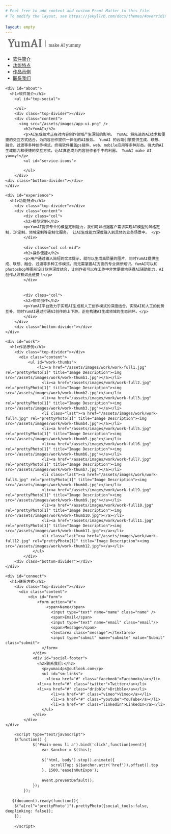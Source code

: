 ```yaml
---
# Feel free to add content and custom Front Matter to this file.
# To modify the layout, see https://jekyllrb.com/docs/themes/#overriding-theme-defaults

layout: empty
---
```

<html lang="en">
<head>
<meta http-equiv="Content-Type" content="text/html; charset=UTF-8" />
<title>YumAI - make AI yummy!</title>
<link href="/assets/css/styles.css" rel="stylesheet" type="text/css">
<link rel="stylesheet" href="/assets/css/prettyPhoto.css" type="text/css" media="screen" charset="utf-8" />
<link href='http://fonts.googleapis.com/css?family=Bree+Serif' rel='stylesheet' type='text/css'>
<link href='http://fonts.googleapis.com/css?family=Open+Sans' rel='stylesheet' type='text/css'>

<script type='text/javascript' src="http://ajax.googleapis.com/ajax/libs/jquery/1/jquery.min.js?ver=3.3"></script>  
<script type="text/javascript" src="/assets/js/jquery.prettyPhoto.js"></script>
<script type="text/javascript" src="/assets/js/jquery.easing.1.3.js"></script>

</head>

<body>
<div id="header">
  <div id="logo"><a href="#"><img src="/assets/images/logo.png"></a></div>
  <ul id="main-menu">
      <li><a href="#about">软件简介</a></li>
        <li><a href="#experience">功能特点</a></li>
        <li><a href="#work">作品示例</a></li>
        <li><a href="#connect">联系我们</a></li>
    </ul>
</div>

<div id="container">

<!--Begin About Section-->
    <div id="about">
      <h1>软件简介</h1>
        <ul id="top-social">
<!--          <li><a href="#" class="facebook">Facebook</a></li>
            <li><a href="#" class="twitter">Twitter</a></li>
            <li><a href="#" class="linkedin">LinkedIn</a></li> -->
        </ul>
        <div class="top-divider"></div>
        <div class="content">
          <img src="/assets/images/app-ui.png" />
            <h2>YumAI</h2>
            <p>AI生成技术正在对内容创作领域产生深刻的影响。 YumAI 将先进的AI技术和便捷的交互方式结合，为内容创作提供一体化的AI服务。 YumAI 的云端引擎提供生成、联想、融合、过渡等多种创作模式，终端软件覆盖ps插件、web、mobile应用等多种形态。强大的AI生成能力和便捷的交互方式，让AI真正成为内容创作者手中的利器。 YumAI make AI yummy!</p> 
            <ul id="service-icons">
<!--              <li class="services-design">Design</li>
                <li class="services-mobile">Mobile</li>
                <li class="services-film">Film</li>
                <li class="services-photo">Photo</li> -->
            </ul>
        </div>
    <div class="bottom-divider"></div> 
    </div>
<!--End About Section-->

<!--Begin Experience Section-->   
    <div id="experience">
      <h1>功能特点</h1>
        <div class="top-divider"></div>
        <div class="content">
            <div class="col">
            <h2>模型定制</h2>
            <p>YumAI提供专业的模型定制能力，我们可以根据客户需求实现AI模型的风格定制，IP定制，领域定制等定制化服务。 让AI生成能力深度融入到具体的业务场景中。 </p>
            </div>

            <div class="col col-mid">
            <h2>操作便捷</h2>
            <p>用户通过输入简短的文本提示，就可以生成高质量的图片，同时YumAI提供生成、联想、融合、过渡等多种工作模式，而无需掌握AI方面的专业调参知识。YumAI可以和photoshop等图形设计软件深度结合，让创作者可以在工作中非常便捷地获得AI辅助能力，AI创作从没有如此便捷！</p>
            </div>
            
            
            <div class="col">
            <h2>协同创作</h2>
            <p>YumAI平台致力于实现AI生成和人工创作模式的深度结合，实现AI和人工的优势互补，同时YumAI通过打通AI创作的上下游，正在构建AI生成领域的生态闭环。</p>
            </div>
        </div>    
        <div class="bottom-divider"></div>
    </div>
<!--End Experience Section-->

<!--Begin Work Section-->  
    <div id="work">
      <h1>作品示例</h1>
        <div class="top-divider"></div>
          <div class="content">
              <ul id="work-thumbs">
                  <li><a href="/assets/images/work/work-full1.jpg" rel="prettyPhoto[1]" title="Image Description"><img src="/assets/images/work/work-thumb1.jpg"></a></li>
                    <li><a href="/assets/images/work/work-full2.jpg" rel="prettyPhoto[1]" title="Image Description"><img src="/assets/images/work/work-thumb2.jpg"></a></li>
                    <li><a href="/assets/images/work/work-full3.jpg" rel="prettyPhoto[1]" title="Image Description"><img src="/assets/images/work/work-thumb3.jpg"></a></li>
                    <li class="last"><a href="/assets/images/work/work-full4.jpg" rel="prettyPhoto[1]" title="Image Description"><img src="/assets/images/work/work-thumb4.jpg"></a></li>
                    <li><a href="/assets/images/work/work-full5.jpg" rel="prettyPhoto[1]" title="Image Description"><img src="/assets/images/work/work-thumb5.jpg"></a></li>
                    <li><a href="/assets/images/work/work-full6.jpg" rel="prettyPhoto[1]" title="Image Description"><img src="/assets/images/work/work-thumb6.jpg"></a></li>
                    <li><a href="/assets/images/work/work-full7.jpg" rel="prettyPhoto[1]" title="Image Description"><img src="/assets/images/work/work-thumb7.jpg"></a></li>
                    <li class="last"><a href="/assets/images/work/work-full8.jpg" rel="prettyPhoto[1]" title="Image Description"><img src="/assets/images/work/work-thumb8.jpg"></a></li>
                    <li><a href="/assets/images/work/work-full9.jpg" rel="prettyPhoto[1]" title="Image Description"><img src="/assets/images/work/work-thumb9.jpg"></a></li>
                    <li><a href="/assets/images/work/work-full10.jpg" rel="prettyPhoto[1]" title="Image Description"><img src="/assets/images/work/work-thumb10.jpg"></a></li>
                    <li><a href="/assets/images/work/work-full11.jpg" rel="prettyPhoto[1]" title="Image Description"><img src="/assets/images/work/work-thumb11.jpg"></a></li>
                    <li class="last"><a href="/assets/images/work/work-full12.jpg" rel="prettyPhoto[1]" title="Image Description"><img src="/assets/images/work/work-thumb12.jpg"></a></li>
                </ul>
            </div>
        <div class="bottom-divider"></div>
    </div>
<!--End Work Section-->

<!--Begin Connect Section-->  
    <div id="connect">
      <h1>联系方式</h1>
        <div class="top-divider"></div>
          <div class="content">
              <div id="form">
                  <form action="#">
                      <span>Name</span>
                        <input type="text" name="name" class="name" />
                        <span>Email</span>
                        <input type="text" name="email" class="email"/>
                        <span>Message</span>
                        <textarea class="message"></textarea>
                        <input type="submit" name="submite" value="Submit" class="submit">
                    </form>
                </div>
                <div id="social-footer">
                  <h2>联系我们:</h2>
                    <p>yumai4ps@outlook.com</p>
                    <ul id="sm-links">
                      <li><a href="#" class="facebook">Facebook</a></li>
                  <li><a href="#" class="twitter">Twitter</a></li>
                  <li><a href="#" class="dribble">Dribble</a></li>
                        <li><a href="#" class="vimeo">Vimeo</a></li>
                        <li><a href="#" class="youtube">YouTube</a></li>
                        <li><a href="#" class="linkedin">LinkedIn</a></li>
                    </ul>
                </div>
            </div>
    </div>
<!--End Connect Section--> 

</div>

 <!-- The JavaScript -->  
        <script type="text/javascript">
        $(function() {
                $('#main-menu li a').bind('click',function(event){
                    var $anchor = $(this);
                    
                    $('html, body').stop().animate({
                        scrollTop: $($anchor.attr('href')).offset().top
                    }, 1500,'easeInOutExpo');

                    event.preventDefault();
                });
            });
      
       $(document).ready(function(){
        $("a[rel^='prettyPhoto']").prettyPhoto({social_tools:false, deeplinking: false});
        });

        </script>
</body>
</html>

